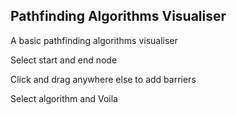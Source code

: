 ## Pathfinding Algorithms Visualiser

A basic pathfinding algorithms visualiser

Select start and end node

Click and drag anywhere else to add barriers

Select algorithm and Voila
